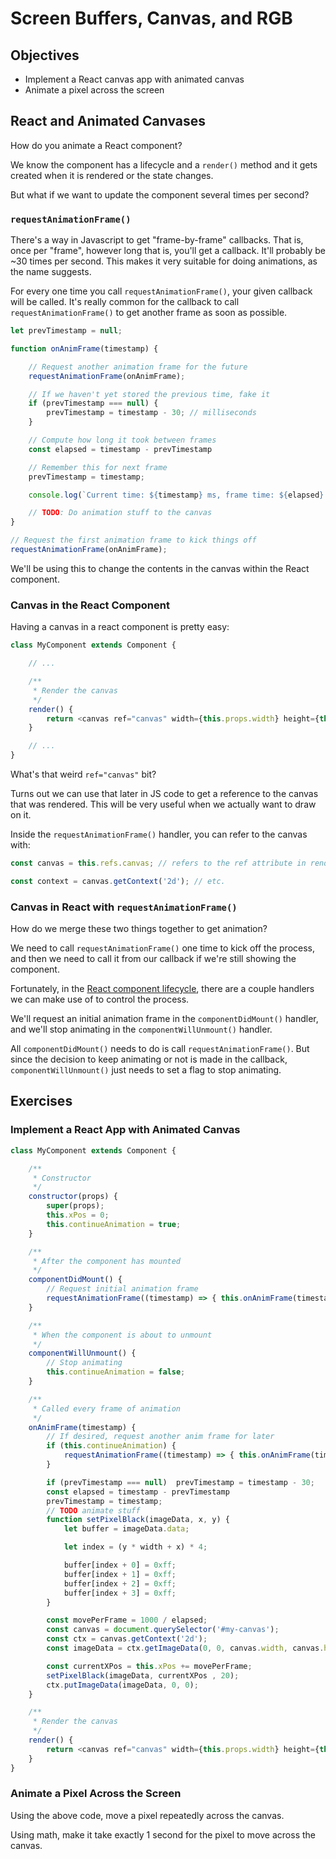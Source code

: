 # Screen Buffers, Canvas, and RGB

## Objectives

* Implement a React canvas app with animated canvas
* Animate a pixel across the screen

## React and Animated Canvases

How do you animate a React component?

We know the component has a lifecycle and a `render()` method and it gets
created when it is rendered or the state changes.

But what if we want to update the component several times per second?

### `requestAnimationFrame()`

There's a way in Javascript to get "frame-by-frame" callbacks. That is, once per
"frame", however long that is, you'll get a callback. It'll probably be ~30
times per second. This makes it very suitable for doing animations, as the name
suggests.

For every one time you call `requestAnimationFrame()`, your given callback will
be called. It's really common for the callback to call `requestAnimationFrame()`
to get another frame as soon as possible.

```javascript
let prevTimestamp = null;

function onAnimFrame(timestamp) {

    // Request another animation frame for the future
    requestAnimationFrame(onAnimFrame);

    // If we haven't yet stored the previous time, fake it
    if (prevTimestamp === null) {
        prevTimestamp = timestamp - 30; // milliseconds
    }

    // Compute how long it took between frames
    const elapsed = timestamp - prevTimestamp

    // Remember this for next frame
    prevTimestamp = timestamp;

    console.log(`Current time: ${timestamp} ms, frame time: ${elapsed} ms`);

    // TODO: Do animation stuff to the canvas
}

// Request the first animation frame to kick things off
requestAnimationFrame(onAnimFrame);
```

We'll be using this to change the contents in the canvas within the React
component.


### Canvas in the React Component

Having a canvas in a react component is pretty easy:

```javascript
class MyComponent extends Component {

    // ...

    /**
     * Render the canvas
     */
    render() {
        return <canvas ref="canvas" width={this.props.width} height={this.props.height} />
    }

    // ...
}
```

What's that weird `ref="canvas"` bit?

Turns out we can use that later in JS code to get a reference to the canvas that
was rendered. This will be very useful when we actually want to draw on it.

Inside the `requestAnimationFrame()` handler, you can refer to the canvas with:

```javascript
const canvas = this.refs.canvas; // refers to the ref attribute in render()

const context = canvas.getContext('2d'); // etc.
```


### Canvas in React with `requestAnimationFrame()`

How do we merge these two things together to get animation?

We need to call `requestAnimationFrame()` one time to kick off the process, and
then we need to call it from our callback if we're still showing the component.

Fortunately, in the [React component
lifecycle](https://reactjs.org/docs/react-component.html), there are a couple
handlers we can make use of to control the process.

We'll request an initial animation frame in the `componentDidMount()` handler,
and we'll stop animating in the `componentWillUnmount()` handler.

All `componentDidMount()` needs to do is call `requestAnimationFrame()`. But
since the decision to keep animating or not is made in the callback,
`componentWillUnmount()` just needs to set a flag to stop animating.


## Exercises

### Implement a React App with Animated Canvas

```javascript
class MyComponent extends Component {

    /**
     * Constructor
     */
    constructor(props) {
        super(props);
        this.xPos = 0;
        this.continueAnimation = true;
    }

    /**
     * After the component has mounted
     */
    componentDidMount() {
        // Request initial animation frame
        requestAnimationFrame((timestamp) => { this.onAnimFrame(timestamp); });
    }

    /**
     * When the component is about to unmount
     */
    componentWillUnmount() {
        // Stop animating
        this.continueAnimation = false;
    }

    /**
     * Called every frame of animation
     */
    onAnimFrame(timestamp) {
        // If desired, request another anim frame for later
        if (this.continueAnimation) {
            requestAnimationFrame((timestamp) => { this.onAnimFrame(timestamp); });
        }

        if (prevTimestamp === null)  prevTimestamp = timestamp - 30;
        const elapsed = timestamp - prevTimestamp
        prevTimestamp = timestamp;
        // TODO animate stuff
        function setPixelBlack(imageData, x, y) {
            let buffer = imageData.data;

            let index = (y * width + x) * 4;

            buffer[index + 0] = 0xff; 
            buffer[index + 1] = 0xff; 
            buffer[index + 2] = 0xff; 
            buffer[index + 3] = 0xff; 
        }

        const movePerFrame = 1000 / elapsed;
        const canvas = document.querySelector('#my-canvas');
        const ctx = canvas.getContext('2d');
        const imageData = ctx.getImageData(0, 0, canvas.width, canvas.height);

        const currentXPos = this.xPos += movePerFrame;
        setPixelBlack(imageData, currentXPos , 20);
        ctx.putImageData(imageData, 0, 0);
    }

    /**
     * Render the canvas
     */
    render() {
        return <canvas ref="canvas" width={this.props.width} height={this.props.height} />
    }
}
```

### Animate a Pixel Across the Screen

Using the above code, move a pixel repeatedly across the canvas.

Using math, make it take exactly 1 second for the pixel to move across the canvas.